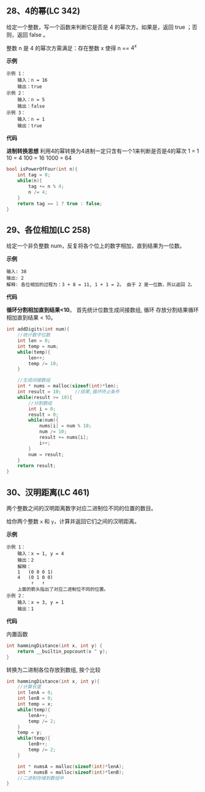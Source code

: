 ## 28、4的幂(LC 342)

给定一个整数，写一个函数来判断它是否是 4 的幂次方。如果是，返回 true ；否则，返回 false 。

整数 n 是 4 的幂次方需满足：存在整数 x 使得 n == $4^x$

 **示例**

```
示例 1：
	输入：n = 16
	输出：true
示例 2：
	输入：n = 5
	输出：false
示例 3：
	输入：n = 1
	输出：true
```

**代码**

**进制转换思想** 利用4的幂转换为4进制一定只含有一个1来判断是否是4的幂次  1 = 1  10 = 4  100 = 16 1000 = 64 

```c
bool isPowerOfFour(int n){
    int tag = 0;
    while(n){
        tag += n % 4;
        n /= 4;
    }
    return tag == 1 ? true : false;
}
```



## 29、各位相加(LC 258)

给定一个非负整数 num，反复将各个位上的数字相加，直到结果为一位数。

**示例**

```
输入: 38
输出: 2 
解释: 各位相加的过程为：3 + 8 = 11, 1 + 1 = 2。 由于 2 是一位数，所以返回 2。
```

**代码**

**循环分割相加直到结果<10**。 首先统计位数生成间接数组, 循环 存放分割结果循环相加直到结果 < 10。

```c
int addDigits(int num){
    //统计数字位数
    int len = 0;
    int temp = num;
    while(temp){
        len++;
        temp /= 10;
    }

    //生成间接数组
    int * nums = malloc(sizeof(int)*len);
    int result = 10;     //结果,循环终止条件
    while(result >= 10){
        //分割数组
        int i = 0;
        result = 0;
        while(num){
            nums[i] = num % 10;
            num /= 10; 
            result += nums[i];
            i++;
        }
        num = result;
    }
    return result;
}
```



## 30、汉明距离(LC 461)

两个整数之间的汉明距离数字对应二进制位不同的位置的数目。

给你两个整数 `x` 和 `y`，计算并返回它们之间的汉明距离。

**示例**

```
示例 1：
	输入：x = 1, y = 4
	输出：2
	解释：
	1   (0 0 0 1)
	4   (0 1 0 0)
  	     ↑   ↑
	上面的箭头指出了对应二进制位不同的位置。
示例 2：
	输入：x = 3, y = 1
	输出：1

```

**代码**

内置函数

```c
int hammingDistance(int x, int y) {
    return __builtin_popcount(x ^ y);
}
```

转换为二进制各位存放到数组, 挨个比较

```c
int hammingDistance(int x, int y){
    //计算长度
    int lenA = 0;
    int lenB = 0;
    int temp = x;
    while(temp){
        lenA++;
        temp /= 2;
    }
    temp = y;
    while(temp){
        lenB++;
        temp /= 2;
    }

    int * numsA = malloc(sizeof(int)*lenA);
    int * numsB = malloc(sizeof(int)*lenB);
    //二进制存储到数组中
}
```

